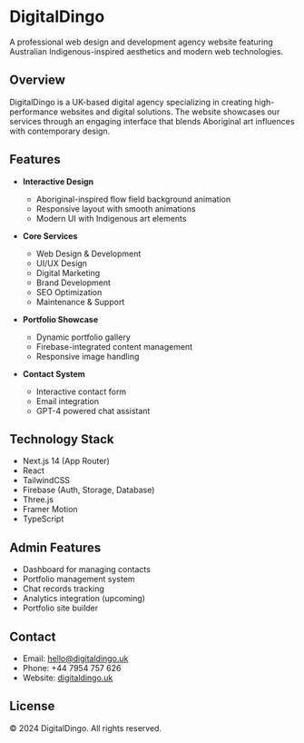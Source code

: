 # DigitalDingo

A professional web design and development agency website featuring Australian Indigenous-inspired aesthetics and modern web technologies.

## Overview

DigitalDingo is a UK-based digital agency specializing in creating high-performance websites and digital solutions. The website showcases our services through an engaging interface that blends Aboriginal art influences with contemporary design.

## Features

- **Interactive Design**
  - Aboriginal-inspired flow field background animation
  - Responsive layout with smooth animations
  - Modern UI with Indigenous art elements

- **Core Services**
  - Web Design & Development
  - UI/UX Design
  - Digital Marketing
  - Brand Development
  - SEO Optimization
  - Maintenance & Support

- **Portfolio Showcase**
  - Dynamic portfolio gallery
  - Firebase-integrated content management
  - Responsive image handling

- **Contact System**
  - Interactive contact form
  - Email integration
  - GPT-4 powered chat assistant

## Technology Stack

- Next.js 14 (App Router)
- React
- TailwindCSS
- Firebase (Auth, Storage, Database)
- Three.js
- Framer Motion
- TypeScript

## Admin Features

- Dashboard for managing contacts
- Portfolio management system
- Chat records tracking
- Analytics integration (upcoming)
- Portfolio site builder

## Contact

- Email: hello@digitaldingo.uk
- Phone: +44 7954 757 626
- Website: [digitaldingo.uk](https://digitaldingo.uk)

## License

© 2024 DigitalDingo. All rights reserved.